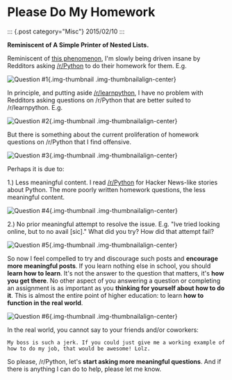 # Please Do My Homework

::: {.post category="Misc"}
2015/02/10
:::

**Reminiscent of A Simple Printer of Nested Lists.**

Reminiscent of [this
phenomenon](http://blog.aclark.net/2012/05/23/a-simple-printer-of-nested-lists/),
I\'m slowly being driven insane by Redditors asking
[/r/Python](http://www.reddit.com/r/Python) to do their homework for
them. E.g.

![Question #1](/images/homework1.png){.img-thumbnail
.img-thumbnailalign-center}

In principle, and putting aside
[/r/learnpython](http://www.reddit.com/r/learnpython), I have no problem
with Redditors asking questions on /r/Python that are better suited to
/r/learnpython. E.g.

![Question #2](/images/homework2.png){.img-thumbnail
.img-thumbnailalign-center}

But there is something about the current proliferation of homework
questions on /r/Python that I find offensive.

![Question #3](/images/homework3.png){.img-thumbnail
.img-thumbnailalign-center}

Perhaps it is due to:

1.) Less meaningful content. I read
[/r/Python](http://www.reddit.com/r/Python) for Hacker News-like stories
about Python. The more poorly written homework questions, the less
meaningful content.

![Question #4](/images/homework4.png){.img-thumbnail
.img-thumbnailalign-center}

2.) No prior meaningful attempt to resolve the issue. E.g. \"Ive tried
looking online, but to no avail \[sic\].\" What did you try? How did
that attempt fail?

![Question #5](/images/homework5.png){.img-thumbnail
.img-thumbnailalign-center}

So now I feel compelled to try and discourage such posts and **encourage
more meaningful posts**. If you learn nothing else in school, you should
**learn how to learn**. It\'s not the answer to the question that
matters, it\'s **how you get there**. No other aspect of you answering a
question or completing an assignment is as important as you **thinking
for yourself about how to do it**. This is almost the entire point of
higher education: to learn **how to function in the real world**.

![Question #6](/images/homework6.png){.img-thumbnail
.img-thumbnailalign-center}

In the real world, you cannot say to your friends and/or coworkers:

    My boss is such a jerk. If you could just give me a working example of how to do my job, that would be awesome! Lolz.

So please, /r/Python, let\'s **start asking more meaningful questions**.
And if there is anything I can do to help, please let me know.
